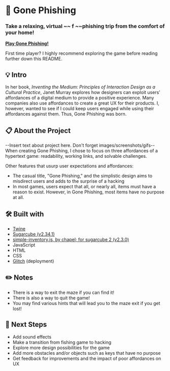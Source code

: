 # 🎣 Gone Phishing 
### Take a relaxing, virtual ~~ f ~~phishing trip from the comfort of your home!  
  
**<a href="https://gone-phishing.glitch.me/">Play Gone Phishing!</a>**

First time player? I highly recommend exploring the game before reading further down this README.  

## 💡 Intro
  
In her book, *Inventing the Medium: Principles of Interaction Design as a Cultural Practice*, Janet Murray explores how designers can exploit users’ affordances of a digital medium to provide a positive experience. Many companies also use affordances to create a great UX for their products. I, however, wanted to see if I could keep users engaged while using their affordances against them. Thus, Gone Phishing was born.
  
## 📋 About the Project

--Insert text about project here. Don't forget images/screenshots/gifs--
When creating Gone Phishing, I chose to focus on three affordances of a hypertext game: readability, working links, and solvable challenges. 

Other features that usurp user expectations and affordances:
* The casual title, "Gone Phishing," and the simplistic design aims to misdirect users and adds to the surprise of a hacking
* In most games, users expect that all, or nearly all, items must have a reason to exist. However, in Gone Phishing, most items have no purpose at all.

## 🛠️ Built with 
* <a href="https://twinery.org/">Twine</a>
* <a href="https://www.motoslave.net/sugarcube/2/docs/">Sugarcube (v2.34.1)</a>
* <a href="https://github.com/ChapelR/simple-inventory">simple-inventory.js, by chapel; for sugarcube 2 (v2.3.0)</a>
* JavaScript
* HTML
* CSS
* <a href="https://glitch.com/">Glitch</a> (deployment)

## ✏️ Notes 
* There is a way to exit the maze if you can find it!
* There is also a way to quit the game!
* You may find various hints that will lead you to the maze exit if you get lost!

## 📌 Next Steps
* Add sound effects
* Make a transition from fishing game to hacking
* Explore more design possibilities for the game
* Add more obstacles and/or objects such as keys that have no purpose
* Get feedback for improvements and the impact of poor affordances on UX
